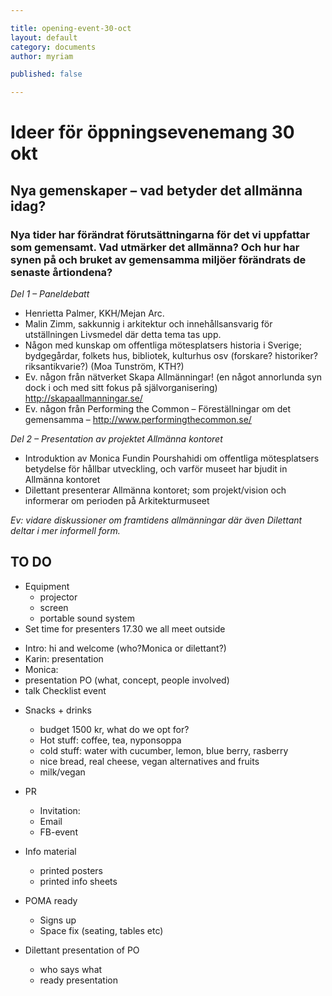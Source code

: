 ```yaml
---

title: opening-event-30-oct
layout: default  
category: documents   
author: myriam

published: false

---
```


# Ideer för öppningsevenemang 30 okt
## Nya gemenskaper – vad betyder det allmänna idag?
### Nya tider har förändrat förutsättningarna för det vi uppfattar som gemensamt. Vad utmärker det allmänna? Och hur har synen på och bruket av gemensamma miljöer förändrats de senaste årtiondena?  

*Del 1 – Paneldebatt*  
* Henrietta Palmer, KKH/Mejan Arc. 
* Malin Zimm, sakkunnig i arkitektur och innehållsansvarig för utställningen Livsmedel där detta tema tas upp.
* Någon med kunskap om offentliga mötesplatsers historia i Sverige; bydgegårdar, folkets hus, bibliotek, kulturhus osv (forskare? historiker? riksantikvarie?) (Moa Tunström, KTH?)
* Ev. någon från nätverket Skapa Allmänningar! (en något annorlunda syn dock i och med sitt fokus på självorganisering) http://skapaallmanningar.se/
* Ev. någon från Performing the Common – Föreställningar om det gemensamma – http://www.performingthecommon.se/

*Del 2 – Presentation av projektet Allmänna kontoret*  
* Introduktion av Monica Fundin Pourshahidi om offentliga mötesplatsers betydelse för hållbar utveckling, och varför museet har bjudit in Allmänna kontoret
* Dilettant presenterar Allmänna kontoret; som projekt/vision och informerar om perioden på Arkitekturmuseet 

*Ev: vidare diskussioner om framtidens allmänningar där även Dilettant deltar i mer informell form.*





## TO DO

- Equipment 
	* projector
	* screen 
	* portable sound system
- Set time for presenters 17.30 we all meet outside
* Intro: hi and welcome (who?Monica or dilettant?) 
* Karin: presentation
* Monica:
* presentation PO (what, concept, people involved)
* talk
Checklist event

- Snacks + drinks
	* budget 1500 kr, what do we opt for?
    * Hot stuff: coffee, tea, nyponsoppa
    * cold stuff: water with cucumber, lemon, blue berry, rasberry 
    * nice bread, real cheese, vegan alternatives and fruits
    * milk/vegan
    
- PR
	* Invitation: 
	* Email
	* FB-event
- Info material
	* printed posters
	* printed info sheets
- POMA ready
	* Signs up
	* Space fix (seating, tables etc)
- Dilettant presentation of PO
	* who says what
	* ready presentation